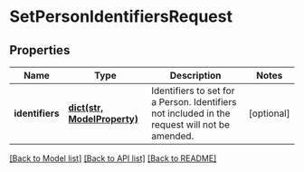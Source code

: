 # SetPersonIdentifiersRequest

## Properties
Name | Type | Description | Notes
------------ | ------------- | ------------- | -------------
**identifiers** | [**dict(str, ModelProperty)**](ModelProperty.md) | Identifiers to set for a Person. Identifiers not included in the request will not be amended. | [optional] 

[[Back to Model list]](../README.md#documentation-for-models) [[Back to API list]](../README.md#documentation-for-api-endpoints) [[Back to README]](../README.md)


